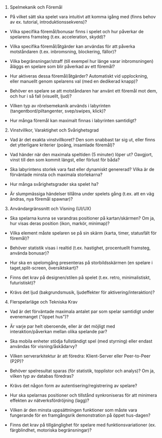 1. Spelmekanik och Föremål

- På vilket sätt ska spelet vara intuitivt att komma igång med (finns behov av ex. tutorial, introduktionssekvens)?

- Vilka specifika föremål/bonusar finns i spelet och hur påverkar de spelarens framsteg (t.ex. acceleration, skydd)?

- Vilka specifika föremål/åtgärder kan användas för att påverka motståndaren (t.ex. inbromsning, blockering, fällor)?

- Vilka begränsningar/straff (till exempel hur länge varar inbromsningen) åläggs en spelare som blir påverkad av ett föremål?

- Hur aktiveras dessa föremål/åtgärder? Automatiskt vid upplockning, eller manuellt genom spelarens val (med en dedikerad knapp)?

- Behöver en spelare se att motståndaren har använt ett föremål mot dem, och hur i så fall (visuellt, ljud)?

- Vilken typ av rörelsemekanik används i labyrinten (tangentbord/piltangenter, svep/swipes, klick)?

- Hur många föremål kan maximalt finnas i labyrinten samtidigt?

2. Vinstvillkor, Varaktighet och Svårighetsgrad

- Vad är det exakta vinstvillkoret? Den som snabbast tar sig ut, eller finns det ytterligare kriterier (poäng, insamlade föremål)?

- Vad händer när den maximala speltiden (5 minuter) löper ut? Oavgjort, vinst till den som kommit längst, eller förlust för båda?

- Ska labyrintens storlek vara fast eller dynamiskt genererad? Vilka är de förväntade minsta och maximala storlekarna?

- Hur många svårighetsgrader ska spelet ha?

- Är slumpmässiga händelser tillåtna under spelets gång (t.ex. att en väg ändras, nya föremål spawnar)?

3. Användargränssnitt och Visning (UI/UX)

- Ska spelarna kunna se varandras positioner på kartan/skärmen? Om ja, hur visas deras position (ikon, markör, minimap)?

- Vilka element måste spelaren se på sin skärm (karta, timer, statusfält för föremål)?

- Behöver statistik visas i realtid (t.ex. hastighet, procentuellt framsteg, använda bonusar)?

- Hur ska en spelomgång presenteras på storbildsskärmen (en spelare i taget,split-screen, översiktskart)?

- Finns det krav på designen/stilen på spelet (t.ex. retro, minimalistiskt, futuristiskt)?

- Krävs det ljud (bakgrundsmusik, ljudeffekter för aktivering/interaktion)?

4. Flerspelarläge och Tekniska Krav

- Vad är det förväntade maximala antalet par som spelar samtidigt under evenemanget ("öppet hus")?

- Är varje par helt oberoende, eller är det möjligt med interaktion/påverkan mellan olika spelande par?

- Ska mobila enheter stödja fullständigt spel (med styrning) eller endast användas för visning/åskådarvy?

- Vilken serverarkitektur är att föredra: Klient-Server eller Peer-to-Peer (P2P)?

- Behöver spelresultat sparas (för statistik, topplistor och analys)? Om ja, vilken typ av databas föredras?

- Krävs det någon form av autentisering/registrering av spelare?

- Hur ska spelarnas positioner och tillstånd synkroniseras för att minimera effekten av nätverksfördröjning (lagg)?

- Vilken är den minsta uppsättningen funktioner som måste vara fungerande för en framgångsrik demonstration på öppet hus-dagen?

- Finns det krav på tillgänglighet för spelare med funktionsvariationer (ex. färgblindhet, motoriska begränsningar)?

